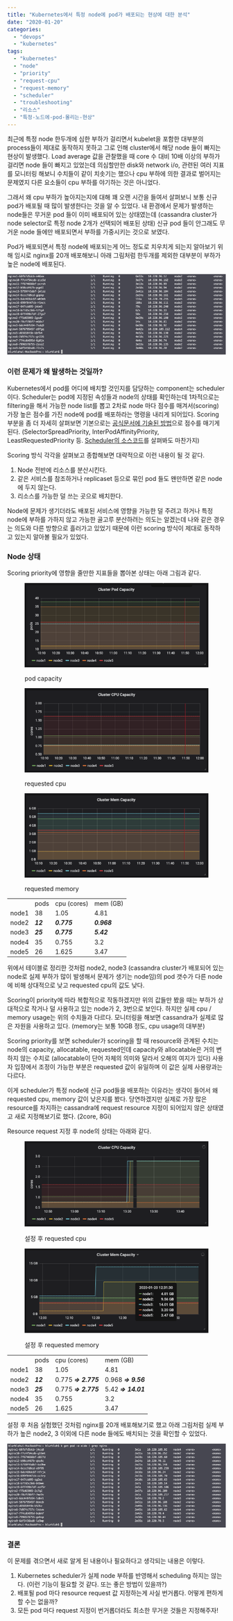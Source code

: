 ```yaml
---
title: "Kubernetes에서 특정 node에 pod가 배포되는 현상에 대한 분석"
date: "2020-01-20"
categories: 
  - "devops"
  - "kubernetes"
tags: 
  - "kubernetes"
  - "node"
  - "priority"
  - "request-cpu"
  - "request-memory"
  - "scheduler"
  - "troubleshooting"
  - "리소스"
  - "특정-노드에-pod-몰리는-현상"
---
```


최근에 특정 node 한두개에 심한 부하가 걸리면서 kubelet을 포함한 대부분의 process들이 제대로 동작하지 못하고 그로 인해 cluster에서 해당 node 들이 빠지는 현상이 발생했다. Load average 값을 관찰했을 때 core 수 대비 10배 이상의 부하가 걸리면 node 들이 빠지고 있었는데 의심할만한 disk와 network i/o, 관련된 여러 지표를 모니터링 해보니 수치들이 같이 치솟기는 했으나 cpu 부하에 의한 결과로 벌어지는 문제였지 다른 요소들이 cpu 부하를 야기하는 것은 아니었다.

그래서 왜 cpu 부하가 높아지는지에 대해 꽤 오랜 시간을 들여서 살펴보니 보통 신규 pod가 배포될 때 많이 발생한다는 것을 알 수 있었다. 내 환경에서 문제가 발생하는 node들은 무거운 pod 들이 이미 배포되어 있는 상태였는데 (cassandra cluster가 node selector로 특정 node 2개가 선택되어 배포된 상태) 신규 pod 들이 안그래도 무거운 node 들에만 배포되면서 부하를 가중시키는 것으로 보였다.

Pod가 배포되면서 특정 node에 배포되는게 어느 정도로 치우치게 되는지 알아보기 위해 임시로 nginx를 20개 배포해보니 아래 그림처럼 한두개를 제외한 대부분이 부하가 높은 node에 배포된다.

![](images/deploy-nginx-before.png)

### 이런 문제가 왜 발생하는 것일까?

Kubernetes에서 pod를 어디에 배치할 것인지를 담당하는 component는 scheduler이다. Scheduler는 pod에 지정된 속성들과 node의 상태를 확인하는데 1차적으로는 filtering을 해서 가능한 node list를 뽑고 2차로 node 마다 점수를 매겨서(scoring) 가장 높은 점수를 가진 node에 pod를 배포하라는 명령을 내리게 되어있다. Scoring 부분을 좀 더 자세히 살펴보면 기본으로는 [공식문서에 기술된 방법](https://v1-15.docs.kubernetes.io/docs/concepts/scheduling/kube-scheduler/#scoring)으로 점수를 매기게 된다. (SelectorSpreadPriority, InterPodAffinityPriority, LeastRequestedPriority 등. [Scheduler의 소스코드](https://github.com/kubernetes/kubernetes/blob/release-1.15/pkg/scheduler/algorithmprovider/defaults/defaults.go)를 살펴봐도 마찬가지)

Scoring 방식 각각을 살펴보고 종합해보면 대략적으로 이런 내용이 될 것 같다.

1. Node 전반에 리소스를 분산시킨다.
2. 같은 서비스를 참조하거나 replicaset 등으로 묶인 pod 들도 왠만하면 같은 node에 두지 않는다.
3. 리소스를 가능한 덜 쓰는 곳으로 배치한다.

Node에 문제가 생기더라도 배포된 서비스에 영향을 가능한 덜 주려고 하거나 특정 node에 부하를 가하지 않고 가능한 골고루 분산하려는 의도는 알겠는데 나와 같은 경우는 의도와 다른 방향으로 흘러가고 있었기 때문에 이런 scoring 방식이 제대로 동작하고 있는지 알아볼 필요가 있었다.

### Node 상태

Scoring priority에 영향을 줄만한 지표들을 뽑아본 상태는 아래 그림과 같다.

<figure>

![](images/pod-capacity-before.png)

<figcaption>

pod capacity

</figcaption>

</figure>

<figure>

![](images/cpu-requested-before.png)

<figcaption>

requested cpu

</figcaption>

</figure>

<figure>

![](images/memory-requested-before.png)

<figcaption>

requested memory

</figcaption>

</figure>

<table class="wp-block-table has-fixed-layout is-style-stripes"><tbody><tr><td></td><td>pods</td><td>cpu (cores)</td><td>mem (GB)</td></tr><tr><td>node1</td><td>38</td><td>1.05</td><td>4.81</td></tr><tr><td>node2</td><td><strong><em>12</em></strong></td><td><strong><em>0.775</em></strong></td><td><strong><em>0.968</em></strong></td></tr><tr><td>node3</td><td><strong><em>25</em></strong></td><td><strong><em>0.775</em></strong></td><td><strong><em>5.42</em></strong></td></tr><tr><td>node4</td><td>35</td><td>0.755</td><td>3.2</td></tr><tr><td>node5</td><td>26</td><td>1.625</td><td>3.47</td></tr></tbody></table>

위에서 테이블로 정리한 것처럼 node2, node3 (cassandra cluster가 배포되어 있는 node로 실제 부하가 많이 발생해서 문제가 생기는 node임)의 pod 갯수가 다른 node에 비해 상대적으로 낮고 requested cpu의 값도 낮다.

Scoring이 priority에 따라 복합적으로 작동하겠지만 위의 값들만 봤을 때는 부하가 상대적으로 작거나 덜 사용하고 있는 node가 2, 3번으로 보인다. 하지만 실제 cpu / memory usage는 위의 수치들과 다르다. 모니터링을 해보면 cassandra가 실제로 많은 자원을 사용하고 있다. (memory는 보통 10GB 정도, cpu usage의 대부분)

Scoring priority를 보면 scheduler가 scoring을 할 때 resource와 관계된 수치는 node의 capacity, allocatable, requested인데 capacity와 allocatable은 거의 변하지 않는 수치로 (allocatable이 단어 자체의 의미와 달라서 오해의 여지가 있다) 사용자 입장에서 조정이 가능한 부분은 requested 값이 유일하며 이 값은 실제 사용량과는 다르다.

이게 scheduler가 특정 node에 신규 pod들을 배포하는 이유라는 생각이 들어서 왜 requested cpu, memory 값이 낮은지를 봤다. 당연하겠지만 실제로 가장 많은 resource를 차지하는 cassandra에 request resource 지정이 되어있지 않은 상태였고 새로 지정해보기로 했다. (2core, 8Gi)

Resource request 지정 후 node의 상태는 아래와 같다.

<figure>

![](images/cpu-requested-after.png)

<figcaption>

설정 후 requested cpu

</figcaption>

</figure>

<figure>

![](images/memory-requested-after-1.png)

<figcaption>

설정 후 requested memory

</figcaption>

</figure>

<table class="wp-block-table has-fixed-layout is-style-stripes"><tbody><tr><td></td><td>pods</td><td>cpu (cores)</td><td>mem (GB)</td></tr><tr><td>node1</td><td>38</td><td>1.05</td><td>4.81</td></tr><tr><td>node2</td><td><strong><em>12</em></strong></td><td>0.775<strong><em>&nbsp;=&gt;&nbsp;2.775</em></strong></td><td>0.968<strong><em>&nbsp;=&gt;&nbsp;9.56</em></strong></td></tr><tr><td>node3</td><td><strong><em>25</em></strong></td><td>0.775<strong><em>&nbsp;=&gt;&nbsp;2.775</em></strong></td><td>5.42<strong><em>&nbsp;=&gt;&nbsp;14.01</em></strong></td></tr><tr><td>node4</td><td>35</td><td>0.755</td><td>3.2</td></tr><tr><td>node5</td><td>26</td><td>1.625</td><td>3.47</td></tr></tbody></table>

설정 후 처음 실험했던 것처럼 nginx를 20개 배포해보기로 했고 아래 그림처럼 실제 부하가 높은 node2, 3 이외에 다른 node 들에도 배치되는 것을 확인할 수 있었다.

![](images/deploy-nginx-after.png)

### 결론

이 문제를 겪으면서 새로 알게 된 내용이나 필요하다고 생각되는 내용은 이렇다.

1. Kubernetes scheduler가 실제 node 부하를 반영해서 scheduling 하지는 않는다. (이런 기능이 필요할 것 같다. 또는 좋은 방법이 있을까?)
2. 배포될 pod 마다 resource request 값 지정하는게 사실 번거롭다. 어떻게 편하게 할 수는 없을까?
3. 모든 pod 마다 request 지정이 번거롭더라도 최소한 무거운 것들은 지정해주자!
